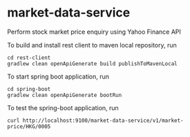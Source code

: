 # market-data-service
Perform stock market price enquiry using Yahoo Finance API

To build and install rest client to maven local repository, run
```
cd rest-client
gradlew clean openApiGenerate build publishToMavenLocal
```

To start spring boot application, run
```
cd spring-boot
gradlew clean openApiGenerate bootRun
```

To test the spring-boot application, run
```
curl http://localhost:9100/market-data-service/v1/market-price/HKG/0005
```

